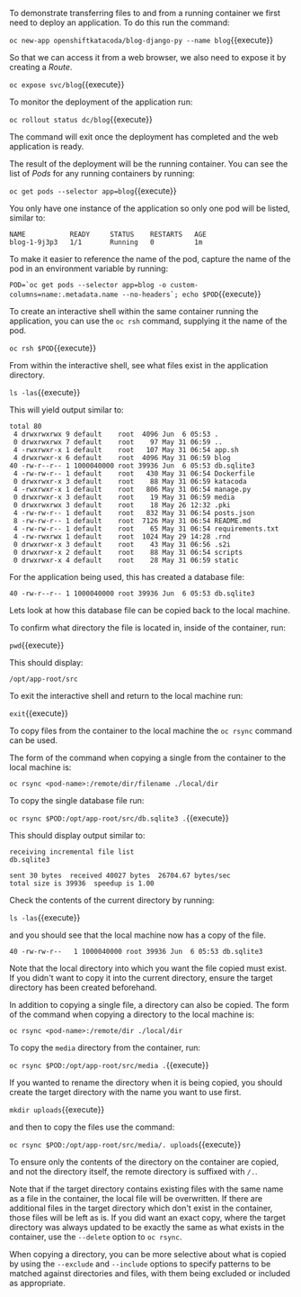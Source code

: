 To demonstrate transferring files to and from a running container we first need to deploy an application. To do this run the command:

``oc new-app openshiftkatacoda/blog-django-py --name blog``{{execute}}

So that we can access it from a web browser, we also need to expose it by creating a _Route_.

``oc expose svc/blog``{{execute}}

To monitor the deployment of the application run:

``oc rollout status dc/blog``{{execute}}

The command will exit once the deployment has completed and the web application is ready.

The result of the deployment will be the running container. You can see the list of _Pods_ for any running containers by running:

``oc get pods --selector app=blog``{{execute}}

You only have one instance of the application so only one pod will be listed, similar to:

```
NAME           READY     STATUS    RESTARTS   AGE
blog-1-9j3p3   1/1       Running   0          1m
```

To make it easier to reference the name of the pod, capture the name of the pod in an environment variable by running:

``POD=`oc get pods --selector app=blog -o custom-columns=name:.metadata.name --no-headers`; echo $POD``{{execute}}

To create an interactive shell within the same container running the application, you can use the ``oc rsh`` command, supplying it the name of the pod.

``oc rsh $POD``{{execute}}

From within the interactive shell, see what files exist in the application directory.

``ls -las``{{execute}}

This will yield output similar to:

```
total 80
 4 drwxrwxrwx 9 default    root  4096 Jun  6 05:53 .
 0 drwxrwxrwx 7 default    root    97 May 31 06:59 ..
 4 -rwxrwxr-x 1 default    root   107 May 31 06:54 app.sh
 4 drwxrwxr-x 6 default    root  4096 May 31 06:59 blog
40 -rw-r--r-- 1 1000040000 root 39936 Jun  6 05:53 db.sqlite3
 4 -rw-rw-r-- 1 default    root   430 May 31 06:54 Dockerfile
 0 drwxrwxr-x 3 default    root    88 May 31 06:59 katacoda
 4 -rwxrwxr-x 1 default    root   806 May 31 06:54 manage.py
 0 drwxrwxr-x 3 default    root    19 May 31 06:59 media
 0 drwxrwxrwx 3 default    root    18 May 26 12:32 .pki
 4 -rw-rw-r-- 1 default    root   832 May 31 06:54 posts.json
 8 -rw-rw-r-- 1 default    root  7126 May 31 06:54 README.md
 4 -rw-rw-r-- 1 default    root    65 May 31 06:54 requirements.txt
 4 -rw-rwxrwx 1 default    root  1024 May 29 14:28 .rnd
 0 drwxrwxr-x 3 default    root    43 May 31 06:56 .s2i
 0 drwxrwxr-x 2 default    root    88 May 31 06:54 scripts
 0 drwxrwxr-x 4 default    root    28 May 31 06:59 static
```

For the application being used, this has created a database file:

```
40 -rw-r--r-- 1 1000040000 root 39936 Jun  6 05:53 db.sqlite3
```

Lets look at how this database file can be copied back to the local machine.

To confirm what directory the file is located in, inside of the container, run:

``pwd``{{execute}}

This should display:

```
/opt/app-root/src
```

To exit the interactive shell and return to the local machine run:

``exit``{{execute}}

To copy files from the container to the local machine the ``oc rsync`` command can be used.

The form of the command when copying a single from the container to the local machine is:

```
oc rsync <pod-name>:/remote/dir/filename ./local/dir
```

To copy the single database file run:

``oc rsync $POD:/opt/app-root/src/db.sqlite3 .``{{execute}}

This should display output similar to:

```
receiving incremental file list
db.sqlite3

sent 30 bytes  received 40027 bytes  26704.67 bytes/sec
total size is 39936  speedup is 1.00
```

Check the contents of the current directory by running:

``ls -las``{{execute}}

and you should see that the local machine now has a copy of the file.

```
40 -rw-rw-r--   1 1000040000 root 39936 Jun  6 05:53 db.sqlite3
```

Note that the local directory into which you want the file copied must exist. If you didn't want to copy it into the current directory, ensure the target directory has been created beforehand.

In addition to copying a single file, a directory can also be copied. The form of the command when copying a directory to the local machine is:

```
oc rsync <pod-name>:/remote/dir ./local/dir
```

To copy the ``media`` directory from the container, run:

``oc rsync $POD:/opt/app-root/src/media .``{{execute}}

If you wanted to rename the directory when it is being copied, you should create the target directory with the name you want to use first.

``mkdir uploads``{{execute}}

and then to copy the files use the command:

``oc rsync $POD:/opt/app-root/src/media/. uploads``{{execute}}

To ensure only the contents of the directory on the container are copied, and not the directory itself, the remote directory is suffixed with ``/.``.

Note that if the target directory contains existing files with the same name as a file in the container, the local file will be overwritten. If there are additional files in the target directory which don't exist in the container, those files will be left as is. If you did want an exact copy, where the target directory was always updated to be exactly the same as what exists in the container, use the ``--delete`` option to ``oc rsync``.

When copying a directory, you can be more selective about what is copied by using the ``--exclude`` and ``--include`` options to specify patterns to be matched against directories and files, with them being excluded or included as appropriate. 
